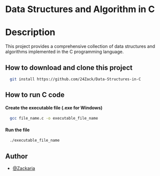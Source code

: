 
# Data Structures and Algorithm in C

# Description

This project provides a comprehensive collection of data structures and algorithms implemented in the C programming language.

## How to download and clone this project
```bash
  git install https://github.com/24Zack/Data-Structures-in-C

```

## How to run C code

#### Create the executable file (.exe for Windows)

```bash
  gcc file_name.c -o executable_file_name
```

#### Run the file

```bash
  ./executable_file_name
```


## Author

- [@Zackaria](https://github.com/24Zack)
